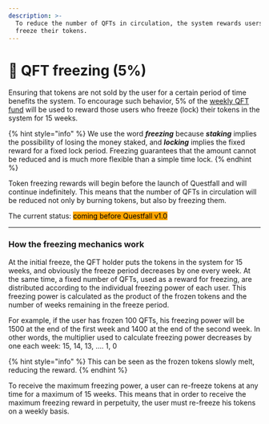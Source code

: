 ```yaml
---
description: >-
  To reduce the number of QFTs in circulation, the system rewards users who
  freeze their tokens.
---
```


# 🧊 QFT freezing (5%)

Ensuring that tokens are not sold by the user for a certain period of time benefits the system. To encourage such behavior, 5% of the [weekly QFT fund](../tokenomics/questfall-tokens-qft.md) will be used to reward those users who freeze (lock) their tokens in the system for 15 weeks.

{% hint style="info" %}
We use the word _**freezing**_ because _**staking**_ implies the possibility of losing the money staked, and _**locking**_ implies the fixed reward for a fixed lock period. Freezing guarantees that the amount cannot be reduced and is much more flexible than a simple time lock.
{% endhint %}

Token freezing rewards will begin before the launch of Questfall and will continue indefinitely. This means that the number of QFTs in circulation will be reduced not only by burning tokens, but also by freezing them.



The current status: <mark style="background-color:orange;">coming before Questfall v1.0</mark>&#x20;

***

### How the freezing mechanics work

At the initial freeze, the QFT holder puts the tokens in the system for 15 weeks, and obviously the freeze period decreases by one every week. At the same time, a fixed number of QFTs, used as a reward for freezing, are distributed according to the individual freezing power of each user. This freezing power is calculated as the product of the frozen tokens and the number of weeks remaining in the freeze period.

For example, if the user has frozen 100 QFTs, his freezing power will be 1500 at the end of the first week and 1400 at the end of the second week. In other words, the multiplier used to calculate freezing power decreases by one each week: 15, 14, 13, .... 1, 0

{% hint style="info" %}
This can be seen as the frozen tokens slowly melt, reducing the reward.
{% endhint %}

To receive the maximum freezing power, a user can re-freeze tokens at any time for a maximum of 15 weeks. This means that in order to receive the maximum freezing reward in perpetuity, the user must re-freeze his tokens on a weekly basis.
